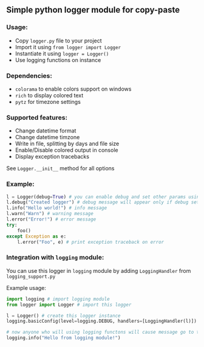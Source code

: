## Simple python logger module for copy-paste

### Usage:
- Copy `logger.py` file to your project
- Import it using `from logger import Logger`
- Instantiate it using `logger = Logger()`
- Use logging functions on instance

### Dependencies:
- `colorama` to enable colors support on windows
- `rich` to display colored text
- `pytz` for timezone settings

### Supported features:
- Change datetime format
- Change datetime timzone
- Write in file, splitting by days and file size
- Enable/Disable colored output in console
- Display exception tracebacks

See `Logger.__init__` method for all options

### Example:
```py
l = Logger(debug=True) # you can enable debug and set other params using constructor
l.debug("Created logger") # debug message will appear only if debug settings is True
l.info("Hello world!") # info message
l.warn("Warn") # warning message
l.error("Error!") # error message
try:
    foo()
except Exception as e:
    l.error("Foo", e) # print exception traceback on error
```

### Integration with `logging` module:
You can use this logger in `logging` module by adding `LoggingHandler` from `logging_support.py`

Example usage:
```py
import logging # import logging module
from logger import Logger # import this logger

l = Logger() # create this logger instance
logging.basicConfig(level=logging.DEBUG, handlers=[LoggingHandler(l)]) # add LoggingHandler as handler

# now anyone who will using logging functons will cause message go to this Logger
logging.info("Hello from logging module!")
```